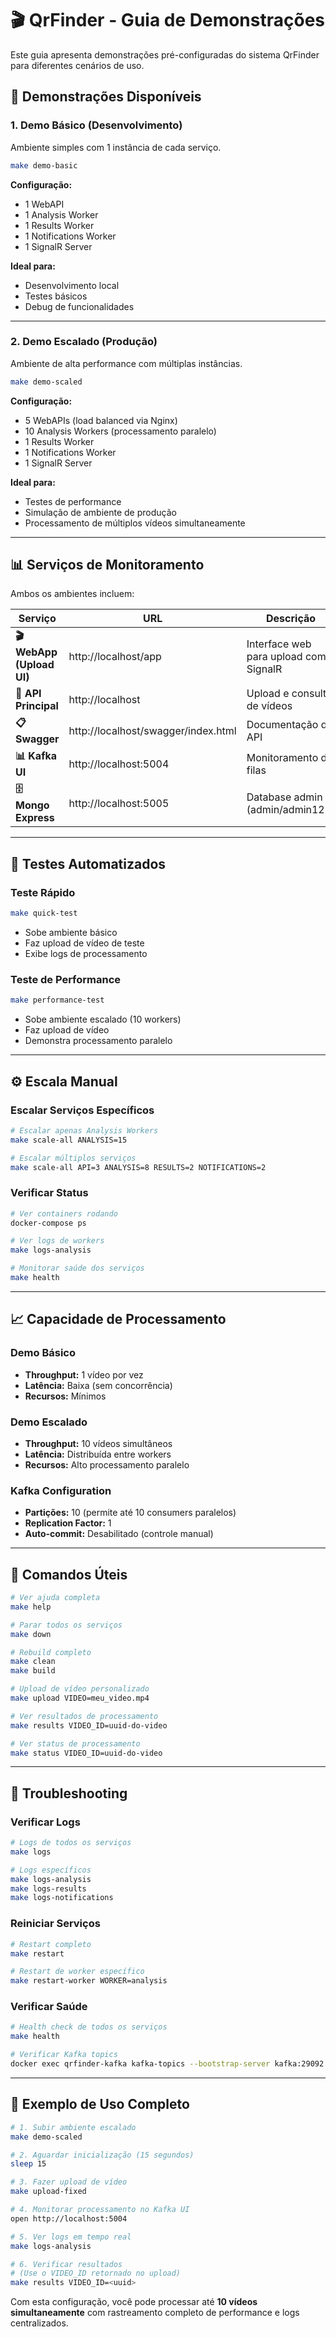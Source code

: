 # 🎬 QrFinder - Guia de Demonstrações

Este guia apresenta demonstrações pré-configuradas do sistema QrFinder para diferentes cenários de uso.

## 🚀 Demonstrações Disponíveis

### 1. Demo Básico (Desenvolvimento)
Ambiente simples com 1 instância de cada serviço.

```bash
make demo-basic
```

**Configuração:**
- 1 WebAPI
- 1 Analysis Worker  
- 1 Results Worker
- 1 Notifications Worker
- 1 SignalR Server

**Ideal para:**
- Desenvolvimento local
- Testes básicos
- Debug de funcionalidades

---

### 2. Demo Escalado (Produção)
Ambiente de alta performance com múltiplas instâncias.

```bash
make demo-scaled
```

**Configuração:**
- 5 WebAPIs (load balanced via Nginx)
- 10 Analysis Workers (processamento paralelo)
- 1 Results Worker
- 1 Notifications Worker
- 1 SignalR Server

**Ideal para:**
- Testes de performance
- Simulação de ambiente de produção
- Processamento de múltiplos vídeos simultaneamente

---

## 📊 Serviços de Monitoramento

Ambos os ambientes incluem:

| Serviço | URL | Descrição |
|---------|-----|-----------|
| **🎬 WebApp (Upload UI)** | http://localhost/app | Interface web para upload com SignalR |
| **🔧 API Principal** | http://localhost | Upload e consulta de vídeos |
| **📋 Swagger** | http://localhost/swagger/index.html | Documentação da API |
| **📊 Kafka UI** | http://localhost:5004 | Monitoramento de filas |
| **🗄️ Mongo Express** | http://localhost:5005 | Database admin (admin/admin123) |

---

## 🎯 Testes Automatizados

### Teste Rápido
```bash
make quick-test
```
- Sobe ambiente básico
- Faz upload de vídeo de teste
- Exibe logs de processamento

### Teste de Performance
```bash
make performance-test
```
- Sobe ambiente escalado (10 workers)
- Faz upload de vídeo
- Demonstra processamento paralelo

---

## ⚙️ Escala Manual

### Escalar Serviços Específicos
```bash
# Escalar apenas Analysis Workers
make scale-all ANALYSIS=15

# Escalar múltiplos serviços
make scale-all API=3 ANALYSIS=8 RESULTS=2 NOTIFICATIONS=2
```

### Verificar Status
```bash
# Ver containers rodando
docker-compose ps

# Ver logs de workers
make logs-analysis

# Monitorar saúde dos serviços
make health
```

---

## 📈 Capacidade de Processamento

### Demo Básico
- **Throughput:** 1 vídeo por vez
- **Latência:** Baixa (sem concorrência)
- **Recursos:** Mínimos

### Demo Escalado
- **Throughput:** 10 vídeos simultâneos
- **Latência:** Distribuída entre workers
- **Recursos:** Alto processamento paralelo

### Kafka Configuration
- **Partições:** 10 (permite até 10 consumers paralelos)
- **Replication Factor:** 1
- **Auto-commit:** Desabilitado (controle manual)

---

## 🔧 Comandos Úteis

```bash
# Ver ajuda completa
make help

# Parar todos os serviços
make down

# Rebuild completo
make clean
make build

# Upload de vídeo personalizado
make upload VIDEO=meu_video.mp4

# Ver resultados de processamento
make results VIDEO_ID=uuid-do-video

# Ver status de processamento
make status VIDEO_ID=uuid-do-video
```

---

## 🐛 Troubleshooting

### Verificar Logs
```bash
# Logs de todos os serviços
make logs

# Logs específicos
make logs-analysis
make logs-results
make logs-notifications
```

### Reiniciar Serviços
```bash
# Restart completo
make restart

# Restart de worker específico
make restart-worker WORKER=analysis
```

### Verificar Saúde
```bash
# Health check de todos os serviços
make health

# Verificar Kafka topics
docker exec qrfinder-kafka kafka-topics --bootstrap-server kafka:29092 --list
```

---

## 🎪 Exemplo de Uso Completo

```bash
# 1. Subir ambiente escalado
make demo-scaled

# 2. Aguardar inicialização (15 segundos)
sleep 15

# 3. Fazer upload de vídeo
make upload-fixed

# 4. Monitorar processamento no Kafka UI
open http://localhost:5004

# 5. Ver logs em tempo real
make logs-analysis

# 6. Verificar resultados
# (Use o VIDEO_ID retornado no upload)
make results VIDEO_ID=<uuid>
```

Com esta configuração, você pode processar até **10 vídeos simultaneamente** com rastreamento completo de performance e logs centralizados.